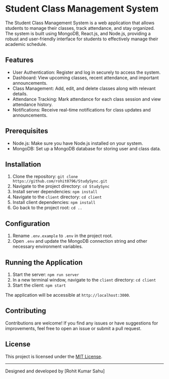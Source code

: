 # Student Class Management System

The Student Class Management System is a web application that allows students to manage their classes, track attendance, and stay organized. The system is built using MongoDB, React.js, and Node.js, providing a robust and user-friendly interface for students to effectively manage their academic schedule.

## Features

- User Authentication: Register and log in securely to access the system.
- Dashboard: View upcoming classes, recent attendance, and important announcements.
- Class Management: Add, edit, and delete classes along with relevant details.
- Attendance Tracking: Mark attendance for each class session and view attendance history.
- Notifications: Receive real-time notifications for class updates and announcements.

## Prerequisites

- Node.js: Make sure you have Node.js installed on your system.
- MongoDB: Set up a MongoDB database for storing user and class data.

## Installation

1. Clone the repository: `git clone https://github.com/rohit0796/StudySync.git`
2. Navigate to the project directory: `cd StudySync`
3. Install server dependencies: `npm install`
4. Navigate to the `client` directory: `cd client`
5. Install client dependencies: `npm install`
6. Go back to the project root: `cd ..`

## Configuration

1. Rename `.env.example` to `.env` in the project root.
2. Open `.env` and update the MongoDB connection string and other necessary environment variables.

## Running the Application

1. Start the server: `npm run server`
2. In a new terminal window, navigate to the `client` directory: `cd client`
3. Start the client: `npm start`

The application will be accessible at `http://localhost:3000`.

## Contributing

Contributions are welcome! If you find any issues or have suggestions for improvements, feel free to open an issue or submit a pull request.

## License

This project is licensed under the [MIT License](LICENSE).

---

Designed and developed by [Rohit Kumar Sahu]
